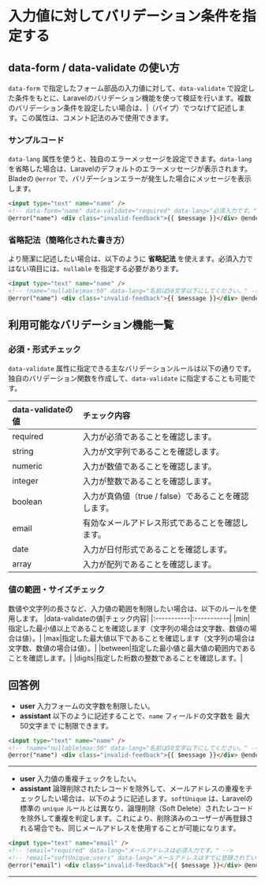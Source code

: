 # 入力値に対してバリデーション条件を指定する
## **data-form** / **data-validate** の使い方
`data-form` で指定したフォーム部品の入力値に対して、`data-validate` で設定した条件をもとに、Laravelのバリデーション機能を使って検証を行います。複数のバリデーション条件を設定したい場合は、|（パイプ）でつなげて記述します。この属性は、コメント記法のみで使用できます。

### サンプルコード
`data-lang` 属性を使うと、独自のエラーメッセージを設定できます。`data-lang` を省略した場合は、Laravelのデフォルトのエラーメッセージが表示されます。Bladeの `@error` で、バリデーションエラーが発生した場合にメッセージを表示します。
```html
<input type="text" name="name" />
<!-- data-form="name" data-validate="required" data-lang="必須入力です。" -->
@error("name") <div class="invalid-feedback">{{ $message }}</div> @enderror
```

### 省略記法（簡略化された書き方）
より簡潔に記述したい場合は、以下のように **省略記法** を使えます。必須入力ではない項目には、`nullable` を指定する必要があります。
```html
<input type="text" name="name" />
<!-- !name="nullable|max:50" data-lang="名前は50文字以下にしてください。" -->
@error("name") <div class="invalid-feedback">{{ $message }}</div> @enderror
```

## 利用可能なバリデーション機能一覧
### 必須・形式チェック
`data-validate` 属性に指定できる主なバリデーションルールは以下の通りです。独自のバリデーション関数を作成して、`data-validate` に指定することも可能です。

|data-validateの値|チェック内容|
|:-----------|:-----------|
|required|入力が必須であることを確認します。|
|string|入力が文字列であることを確認します。|
|numeric|入力が数値であることを確認します。|
|integer|入力が整数であることを確認します。|
|boolean|入力が真偽値（true / false）であることを確認します。|
|email|有効なメールアドレス形式であることを確認します。|
|date|入力が日付形式であることを確認します。|
|array|入力が配列であることを確認します。|

### 値の範囲・サイズチェック
数値や文字列の長さなど、入力値の範囲を制限したい場合は、以下のルールを使用します。
|data-validateの値|チェック内容|
|:-----------|:-----------|
|min|指定した最小値以上であることを確認します（文字列の場合は文字数、数値の場合は値）。|
|max|指定した最大値以下であることを確認します（文字列の場合は文字数、数値の場合は値）。|
|between|指定した最小値と最大値の範囲内であることを確認します。|
|digits|指定した桁数の整数であることを確認します。|

## 回答例
- **user**
入力フォームの文字数を制限したい。
- **assistant**
以下のように記述することで、`name` フィールドの文字数を 最大50文字まで に制限できます。
```html
<input type="text" name="name" />
<!-- !name="nullable|max:50" data-lang="名前は50文字以下にしてください。" -->
@error("name") <div class="invalid-feedback">{{ $message }}</div> @enderror
```
---
- **user**
入力値の重複チェックをしたい。
- **assistant**
論理削除されたレコードを除外して、メールアドレスの重複をチェックしたい場合は、以下のように記述します。`softUnique` は、Laravelの標準の `unique` ルールとは異なり、論理削除（Soft Delete）されたレコードを除外して重複を判定します。これにより、削除済みのユーザーが再登録される場合でも、同じメールアドレスを使用することが可能になります。
```html
<input type="text" name="email" />
<!-- !email="required" data-lang="メールアドレスは必須入力です。" -->
<!-- !email="softUnique:users" data-lang="メールアドレスはすでに登録されています。" -->
@error("email") <div class="invalid-feedback">{{ $message }}</div> @enderror
```
---
